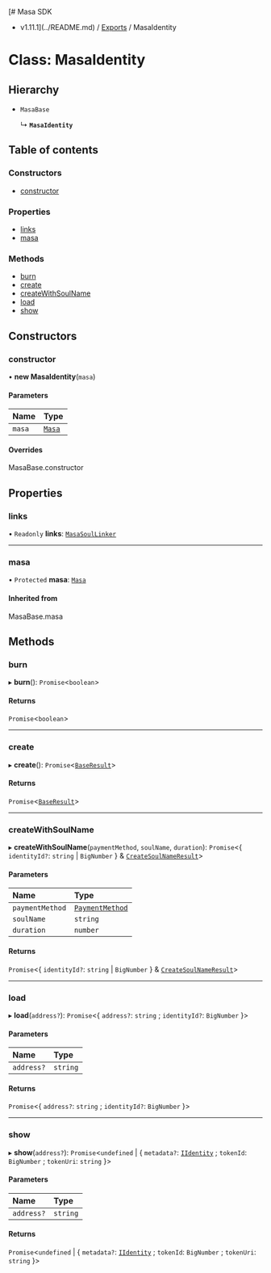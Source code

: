 [# Masa SDK
 - v1.11.1](../README.md) / [Exports](../modules.md) / MasaIdentity

# Class: MasaIdentity

## Hierarchy

- `MasaBase`

  ↳ **`MasaIdentity`**

## Table of contents

### Constructors

- [constructor](MasaIdentity.md#constructor)

### Properties

- [links](MasaIdentity.md#links)
- [masa](MasaIdentity.md#masa)

### Methods

- [burn](MasaIdentity.md#burn)
- [create](MasaIdentity.md#create)
- [createWithSoulName](MasaIdentity.md#createwithsoulname)
- [load](MasaIdentity.md#load)
- [show](MasaIdentity.md#show)

## Constructors

### constructor

• **new MasaIdentity**(`masa`)

#### Parameters

| Name | Type |
| :------ | :------ |
| `masa` | [`Masa`](Masa.md) |

#### Overrides

MasaBase.constructor

## Properties

### links

• `Readonly` **links**: [`MasaSoulLinker`](MasaSoulLinker.md)

___

### masa

• `Protected` **masa**: [`Masa`](Masa.md)

#### Inherited from

MasaBase.masa

## Methods

### burn

▸ **burn**(): `Promise`<`boolean`\>

#### Returns

`Promise`<`boolean`\>

___

### create

▸ **create**(): `Promise`<[`BaseResult`](../interfaces/BaseResult.md)\>

#### Returns

`Promise`<[`BaseResult`](../interfaces/BaseResult.md)\>

___

### createWithSoulName

▸ **createWithSoulName**(`paymentMethod`, `soulName`, `duration`): `Promise`<{ `identityId?`: `string` \| `BigNumber`  } & [`CreateSoulNameResult`](../interfaces/CreateSoulNameResult.md)\>

#### Parameters

| Name | Type |
| :------ | :------ |
| `paymentMethod` | [`PaymentMethod`](../modules.md#paymentmethod) |
| `soulName` | `string` |
| `duration` | `number` |

#### Returns

`Promise`<{ `identityId?`: `string` \| `BigNumber`  } & [`CreateSoulNameResult`](../interfaces/CreateSoulNameResult.md)\>

___

### load

▸ **load**(`address?`): `Promise`<{ `address?`: `string` ; `identityId?`: `BigNumber`  }\>

#### Parameters

| Name | Type |
| :------ | :------ |
| `address?` | `string` |

#### Returns

`Promise`<{ `address?`: `string` ; `identityId?`: `BigNumber`  }\>

___

### show

▸ **show**(`address?`): `Promise`<`undefined` \| { `metadata?`: [`IIdentity`](../interfaces/IIdentity.md) ; `tokenId`: `BigNumber` ; `tokenUri`: `string`  }\>

#### Parameters

| Name | Type |
| :------ | :------ |
| `address?` | `string` |

#### Returns

`Promise`<`undefined` \| { `metadata?`: [`IIdentity`](../interfaces/IIdentity.md) ; `tokenId`: `BigNumber` ; `tokenUri`: `string`  }\>

